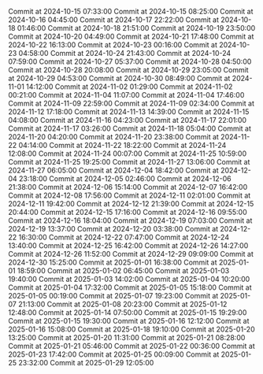 Commit at 2024-10-15 07:33:00
Commit at 2024-10-15 08:25:00
Commit at 2024-10-16 04:45:00
Commit at 2024-10-17 22:22:00
Commit at 2024-10-18 01:46:00
Commit at 2024-10-18 21:51:00
Commit at 2024-10-19 23:50:00
Commit at 2024-10-20 04:49:00
Commit at 2024-10-21 17:48:00
Commit at 2024-10-22 16:13:00
Commit at 2024-10-23 00:16:00
Commit at 2024-10-23 04:58:00
Commit at 2024-10-24 21:43:00
Commit at 2024-10-24 07:59:00
Commit at 2024-10-27 05:37:00
Commit at 2024-10-28 04:50:00
Commit at 2024-10-28 20:08:00
Commit at 2024-10-29 23:05:00
Commit at 2024-10-29 04:53:00
Commit at 2024-10-30 08:49:00
Commit at 2024-11-01 14:12:00
Commit at 2024-11-02 01:29:00
Commit at 2024-11-02 00:21:00
Commit at 2024-11-04 11:07:00
Commit at 2024-11-04 17:46:00
Commit at 2024-11-09 22:59:00
Commit at 2024-11-09 02:34:00
Commit at 2024-11-12 17:18:00
Commit at 2024-11-13 14:39:00
Commit at 2024-11-15 04:08:00
Commit at 2024-11-16 04:23:00
Commit at 2024-11-17 22:01:00
Commit at 2024-11-17 03:26:00
Commit at 2024-11-18 05:04:00
Commit at 2024-11-20 04:20:00
Commit at 2024-11-20 23:38:00
Commit at 2024-11-22 04:14:00
Commit at 2024-11-22 18:22:00
Commit at 2024-11-24 12:08:00
Commit at 2024-11-24 00:07:00
Commit at 2024-11-25 10:59:00
Commit at 2024-11-25 19:25:00
Commit at 2024-11-27 13:06:00
Commit at 2024-11-27 06:05:00
Commit at 2024-12-04 18:42:00
Commit at 2024-12-04 23:18:00
Commit at 2024-12-05 02:46:00
Commit at 2024-12-06 21:38:00
Commit at 2024-12-06 15:14:00
Commit at 2024-12-07 16:42:00
Commit at 2024-12-08 17:56:00
Commit at 2024-12-11 02:01:00
Commit at 2024-12-11 19:42:00
Commit at 2024-12-12 21:39:00
Commit at 2024-12-15 20:44:00
Commit at 2024-12-15 17:16:00
Commit at 2024-12-16 09:55:00
Commit at 2024-12-16 18:04:00
Commit at 2024-12-19 07:03:00
Commit at 2024-12-19 13:37:00
Commit at 2024-12-20 03:38:00
Commit at 2024-12-22 16:30:00
Commit at 2024-12-22 07:47:00
Commit at 2024-12-24 13:40:00
Commit at 2024-12-25 16:42:00
Commit at 2024-12-26 14:27:00
Commit at 2024-12-26 11:52:00
Commit at 2024-12-29 09:09:00
Commit at 2024-12-30 15:25:00
Commit at 2025-01-01 16:38:00
Commit at 2025-01-01 18:59:00
Commit at 2025-01-02 06:45:00
Commit at 2025-01-03 19:40:00
Commit at 2025-01-03 14:02:00
Commit at 2025-01-04 10:20:00
Commit at 2025-01-04 17:32:00
Commit at 2025-01-05 15:18:00
Commit at 2025-01-05 00:19:00
Commit at 2025-01-07 19:23:00
Commit at 2025-01-07 21:13:00
Commit at 2025-01-08 20:23:00
Commit at 2025-01-12 12:48:00
Commit at 2025-01-14 07:50:00
Commit at 2025-01-15 19:29:00
Commit at 2025-01-15 19:30:00
Commit at 2025-01-16 12:12:00
Commit at 2025-01-16 15:08:00
Commit at 2025-01-18 19:10:00
Commit at 2025-01-20 13:25:00
Commit at 2025-01-20 11:31:00
Commit at 2025-01-21 08:28:00
Commit at 2025-01-21 05:46:00
Commit at 2025-01-22 00:36:00
Commit at 2025-01-23 17:42:00
Commit at 2025-01-25 00:09:00
Commit at 2025-01-25 23:32:00
Commit at 2025-01-29 12:05:00

